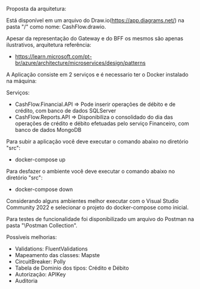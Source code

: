 
Proposta da arquitetura:

Está disponível em um arquivo do Draw.io(https://app.diagrams.net/) na pasta "/" como nome: CashFlow.drawio.

Apesar da representação do Gateway e do BFF os mesmos são apenas ilustrativos, arquitetura referência:

- https://learn.microsoft.com/pt-br/azure/architecture/microservices/design/patterns




A Aplicação consiste em 2 serviços e é necessario ter o Docker instalado na máquina:

Serviços:

- CashFlow.Financial.API => Pode inserir operações de débito e de crédito, com banco de dados SQLServer
- CashFlow.Reports.API => Disponibiliza o consolidado do dia das operações de crédito e débito efetuadas pelo serviço Financeiro, com banco de dados MongoDB

Para subir a aplicação você deve executar o comando abaixo no diretório "src":

- docker-compose up

Para desfazer o ambiente você deve  executar o comando abaixo no diretório "src":

- docker-compose down

Considerando alguns ambientes melhor executar com o Visual Studio Community 2022 e selecionar o projeto do docker-compose como inicial.

Para testes de funcionalidade foi disponibilizado um arquivo do Postman na pasta "\Postman Collection".

Possíveis melhorias:

- Validations: FluentValidations
- Mapeamento das classes: Mapste
- CircuitBreaker: Polly
- Tabela de Dominio dos tipos: Crédito e Débito
- Autorização: APIKey
- Auditoria
